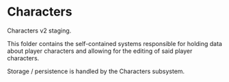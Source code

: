 # Characters

Characters v2 staging.

This folder contains the self-contained systems responsible for holding data about player characters
and allowing for the editing of said player characters.

Storage / persistence is handled by the Characters subsystem.
